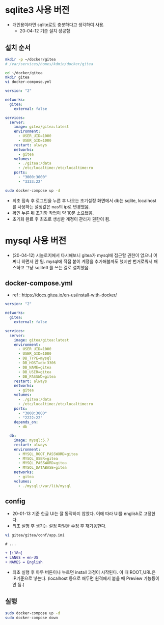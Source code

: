# sqlite3 사용 버전

* 개인용이라면 sqlite로도 충분하다고 생각하여 사용.
  * 20-04-12 기준 설치 성공함



## 설치 순서

```bash
mkdir -p ~/docker/gitea
# /var/services/homes/kdmin/docker/gitea

cd ~/docker/gitea
mkdir gitea
vi docker-compose.yml
```

```yaml
version: "2"

networks:
  gitea:
    external: false

services:
  server:
    image: gitea/gitea:latest
    environment:
      - USER_UID=1000
      - USER_GID=1000
    restart: always
    networks:
      - gitea
    volumes:
      - ./gitea:/data
      - /etc/localtime:/etc/localtime:ro
    ports:
      - "3000:3000"
      - "3333:22"
```

```bash
sudo docker-compose up -d
```

* 최초 접속 후 로그인을 누른 후 나오는 초기설정 화면에서 db는 sqlite, localhost를 사용하는 설정값은 nas의 ip로 변경했음.
* 확인 누른 뒤 초기화 작업이 약 10분 소요됐음.
* 초기화 완료 후 최초로 생성한 계정이 관리자 권한이 됨.



# mysql 사용 버전

* (20-04-12) 시놀로지에서 다시해보니 gitea가 mysql에 접근할 권한이 없으니 어쩌니 하면서 안 됨. mysql에 직접 붙어 계정을 추가해볼까도 했지만 번거로워서 패스하고 그냥 sqlite3 를 쓰는 걸로 설치했음.

## docker-compose.yml

* ref : https://docs.gitea.io/en-us/install-with-docker/

```yaml
version: "2"

networks:
  gitea:
    external: false

services:
  server:
    image: gitea/gitea:latest
    environment:
      - USER_UID=1000
      - USER_GID=1000
      - DB_TYPE=mysql
      - DB_HOST=db:3306
      - DB_NAME=gitea
      - DB_USER=gitea
      - DB_PASSWD=gitea
    restart: always
    networks:
      - gitea
    volumes:
      - ./gitea:/data
      - /etc/localtime:/etc/localtime:ro
    ports:
      - "3000:3000"
      - "2222:22"
    depends_on:
      - db

  db:
    image: mysql:5.7
    restart: always
    environment:
      - MYSQL_ROOT_PASSWORD=gitea
      - MYSQL_USER=gitea
      - MYSQL_PASSWORD=gitea
      - MYSQL_DATABASE=gitea
    networks:
      - gitea
    volumes:
      - ./mysql:/var/lib/mysql
```

## config

* 20-01-13 기준 한글 UI는 잘 동작하지 않았다. 이에 따라 UI를 english로 고정한다.
* 최초 실행 후 생기는 설정 파일을 수정 후 재기동한다.

```bash
vi gitea/gitea/conf/app.ini 
```

```diff
# ...

+ [i18n]
+ LANGS = en-US
+ NAMES = English
```

* 최초 실행 후 아무 버튼이나 누르면 install 과정이 시작된다. 이 때 ROOT_URL은 IP기준으로 넣는다. (localhost 등으로 해두면 원격에서 붙을 때 Preview 기능등이 안 됨.)

## 실행

```bash
sudo docker-compose up -d
sudo docker-compose down
```